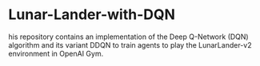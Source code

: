 # Lunar-Lander-with-DQN
his repository contains an implementation of the Deep Q-Network (DQN) algorithm and its variant DDQN to train agents to play the LunarLander-v2 environment in OpenAI Gym.
